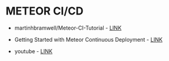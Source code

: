 # METEOR CI/CD

* martinhbramwell/Meteor-CI-Tutorial - [LINK](https://github.com/martinhbramwell/Meteor-CI-Tutorial)

* Getting Started with Meteor Continuous Deployment - [LINK](http://martinhbramwell.github.io/Meteor-CI-Tutorial/index.html)

* youtube - [LINK](https://www.youtube.com/playlist?list=PLq7op4J183lXpGr79hjfQVQHB-saVqLBL)

